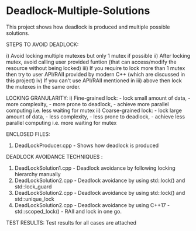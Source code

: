 # Deadlock-Multiple-Solutions
This project shows how deadlock is produced and multiple possible solutions.

STEPS TO AVOID DEADLOCK:

i)   Avoid locking multiple mutexes but only 1 mutex if possible
ii)  After locking mutex, avoid calling user provided funtion (that can access/modify the resource without being locked)
iii) If you require to lock more than 1 mutex then try to user API/RAII provided by modern C++ (which are discussed in this project) 
iv)  If you can't use API/RAII mentioned in iii) above then lock the mutexes in the same order.

LOCKING GRANULARITY:
i)  Fine-grained lock:
    - lock small amount of data, 
    - more complexity, 
    - more prone to deadlock,
    - achieve more parallel computing i.e. less waiting for mutex
ii) Coarse-grained lock:
    - lock large amount of data, 
    - less complexity, 
    - less prone to deadlock,
    - achieve less parallel computing i.e. more waiting for mutex
    
ENCLOSED FILES:

1. DeadLockProducer.cpp - Shows how deadlock is produced

DEADLOCK AVOIDANCE TECHNIQUES : 
1. DeadLockSolution1.cpp - Deadlock avoidance by following locking hierarchy manually
2. DeadLockSolution2.cpp - Deadlock avoidance by using std::lock() and std::lock_guard
3. DeadLockSolution2.cpp - Deadlock avoidance by using std::lock() and std::unique_lock
4. DeadLockSolution2.cpp - Deadlock avoidance by using C++17 - std::scoped_lock() -  RAII and lock in one go.


TEST RESULTS:
Test results for all cases are attached
